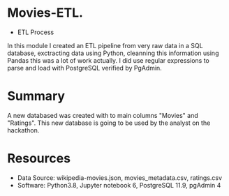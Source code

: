 # Movies-ETL.
* ETL Process

In this module I created an ETL pipeline from very raw data in a SQL database, exctracting data using Python, cleanning this information using Pandas this was a lot of work actually. I did use regular expressions to parse and load with PostgreSQL verified by PgAdmin.

# Summary 

A new databased was created with to main columns "Movies" and "Ratings". This new database is going to be used by the analyst on the hackathon.

# Resources 

* Data Source: wikipedia-movies.json, movies_metadata.csv, ratings.csv
* Software: Python3.8, Jupyter notebook 6, PostgreSQL 11.9, pgAdmin 4 
